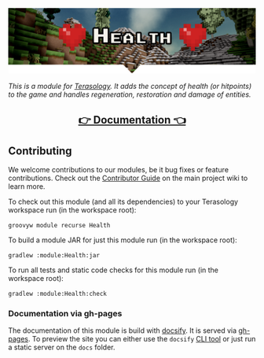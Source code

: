 <div align="center">
<img src="https://raw.githubusercontent.com/Terasology/Health/develop/docs/_media/banner.png">
</div>

_This is a module for [Terasology].
It adds the concept of health (or hitpoints) to the game and handles regeneration, restoration and damage of entities._

<h2 align="center"><a href="https://terasology.github.io/Health">👉 Documentation 👈</a></h2>

## Contributing

We welcome contributions to our modules, be it bug fixes or feature contributions. 
Check out the [Contributor Guide][contributor-guide] on the main project wiki to learn more.

To check out this module (and all its dependencies) to your Terasology workspace run (in the workspace root):

```
groovyw module recurse Health
```

To build a module JAR for just this module run (in the workspace root):

```
gradlew :module:Health:jar
```

To run all tests and static code checks for this module run (in the workspace root):

```
gradlew :module:Health:check
```

### Documentation via gh-pages

The documentation of this module is build with [docsify]. 
It is served via [gh-pages].
To preview the site you can either use the `docsify` [CLI tool](https://github.com/docsifyjs/docsify-cli) or just run a static server on the `docs` folder.

<!-- References -->
[Terasology]: https://github.com/MovingBlocks/Terasology
[gh-pages]: https://pages.github.com/
[docsify]: https://docsify.js.org/#/
[contributor-guide]: https://github.com/MovingBlocks/Terasology/wiki/Contributor-Quick-Start
